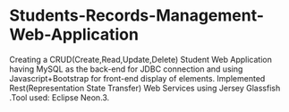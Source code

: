 # Students-Records-Management-Web-Application
Creating a CRUD(Create,Read,Update,Delete) Student Web Application having MySQL as the back-end for JDBC connection and using Javascript+Bootstrap for front-end display of elements. Implemented Rest(Representation State Transfer) Web Services using Jersey Glassfish .Tool used: Eclipse Neon.3.
